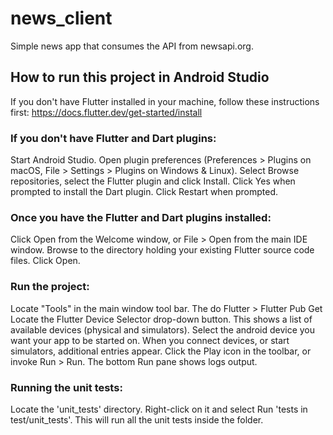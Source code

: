 # news_client

Simple news app that consumes the API from newsapi.org.

## How to run this project in Android Studio

If you don't have Flutter installed in your machine, follow these instructions first:
https://docs.flutter.dev/get-started/install

### If you don't have Flutter and Dart plugins:
Start Android Studio.
Open plugin preferences (Preferences > Plugins on macOS, File > Settings > Plugins on Windows & Linux).
Select Browse repositories, select the Flutter plugin and click Install.
Click Yes when prompted to install the Dart plugin.
Click Restart when prompted.

### Once you have the Flutter and Dart plugins installed:
Click Open from the Welcome window, or File > Open from the main IDE window.
Browse to the directory holding your existing Flutter source code files.
Click Open.

### Run the project:
Locate "Tools" in the main window tool bar. The do Flutter > Flutter Pub Get
Locate the Flutter Device Selector drop-down button. This shows a list of available devices (physical and simulators).
Select the android device you want your app to be started on. When you connect devices, or start simulators, additional entries appear.
Click the Play icon in the toolbar, or invoke Run > Run. The bottom Run pane shows logs output.

### Running the unit tests:
Locate the 'unit_tests' directory.
Right-click on it and select Run 'tests in test/unit_tests'. This will run all the unit tests inside the folder.

